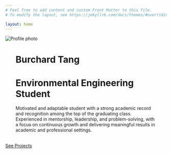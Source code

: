 ```yaml
---
# Feel free to add content and custom Front Matter to this file.
# To modify the layout, see https://jekyllrb.com/docs/themes/#overriding-theme-defaults

layout: home
---
```


<div class="home-profile-section">
  <img class="home-profile-pic" src="/images/Profile.jpg" alt="Profile photo">
  <div style="margin: 32px;">
    <h1 class="home-header">Burchard Tang</h1>
    <h1 class="home-subheader">Environmental Engineering Student</h1>
    <p class="home-intro">Motivated and adaptable student with a strong academic record and recognition among the top of the graduating class. Experienced in mentorship, leadership, and problem-solving, with a focus on continuous growth and delivering meaningful results in academic and professional settings.</p>
  </div>
</div>

<div class="button-center">
  <a class="see-projects-btn" href="/burchardtang.github.io/projects/">See Projects</a>
</div>
